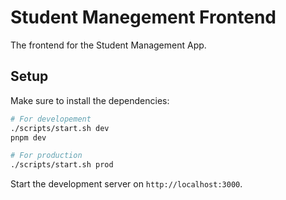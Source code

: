 # Student Manegement Frontend

The frontend for the Student Management App.

## Setup

Make sure to install the dependencies:

```bash
# For developement
./scripts/start.sh dev
pnpm dev

# For production
./scripts/start.sh prod
```

Start the development server on `http://localhost:3000`.